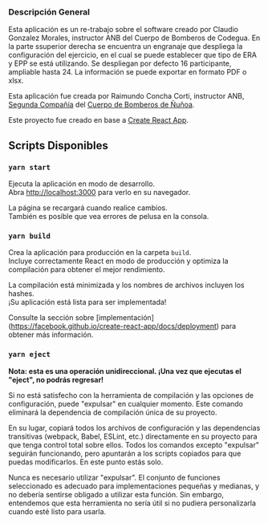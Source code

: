 ### Descripción General

Esta aplicación es un re-trabajo sobre el software creado por Claudio Gonzalez Morales, instructor ANB del Cuerpo de Bomberos de Codegua.
En la parte ssuperior derecha se encuentra un engranaje que despliega la configuración del ejercicio, en el cual se puede establecer que tipo de ERA y EPP se está utilizando.
Se despliegan por defecto 16 participante, ampliable hasta 24.
La información se puede exportar en formato PDF o xlsx.

Esta aplicación fue creada por Raimundo Concha Corti, instructor ANB, [Segunda Compañía](https://www.bomba2.cl) del [Cuerpo de Bomberos de Ñuñoa](https://www.cbn.cl).

Este proyecto fue creado en base a [Create React App](https://github.com/facebook/create-react-app).

## Scripts Disponibles

### `yarn start`

Ejecuta la aplicación en modo de desarrollo.\
Abra [http://localhost:3000](http://localhost:3000) para verlo en su navegador.

La página se recargará cuando realice cambios.\
También es posible que vea errores de pelusa en la consola.

### `yarn build`

Crea la aplicación para producción en la carpeta `build`.\
Incluye correctamente React en modo de producción y optimiza la compilación para obtener el mejor rendimiento.

La compilación está minimizada y los nombres de archivos incluyen los hashes.\
¡Su aplicación está lista para ser implementada!

Consulte la sección sobre [implementación] (https://facebook.github.io/create-react-app/docs/deployment) para obtener más información.

### `yarn eject`

**Nota: esta es una operación unidireccional. ¡Una vez que ejecutas el "eject", no podrás regresar!**

Si no está satisfecho con la herramienta de compilación y las opciones de configuración, puede "expulsar" en cualquier momento. Este comando eliminará la dependencia de compilación única de su proyecto.

En su lugar, copiará todos los archivos de configuración y las dependencias transitivas (webpack, Babel, ESLint, etc.) directamente en su proyecto para que tenga control total sobre ellos. Todos los comandos excepto "expulsar" seguirán funcionando, pero apuntarán a los scripts copiados para que puedas modificarlos. En este punto estás solo.

Nunca es necesario utilizar "expulsar". El conjunto de funciones seleccionado es adecuado para implementaciones pequeñas y medianas, y no debería sentirse obligado a utilizar esta función. Sin embargo, entendemos que esta herramienta no sería útil si no pudiera personalizarla cuando esté listo para usarla.